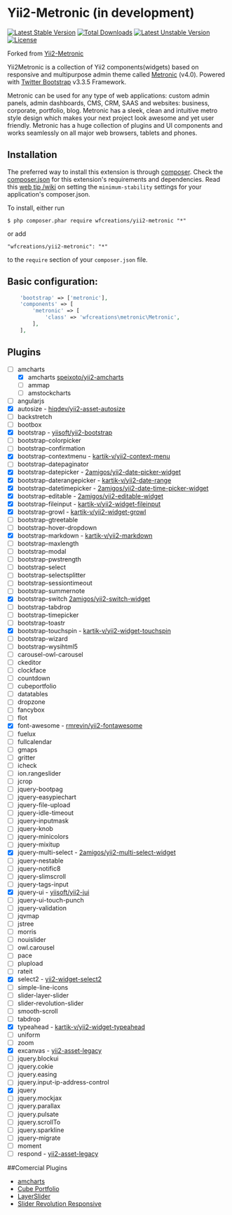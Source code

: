Yii2-Metronic (in development)
======================

[![Latest Stable Version](https://poser.pugx.org/wfcreations/yii2-metronic/v/stable)](https://packagist.org/packages/wfcreations/yii2-metronic) [![Total Downloads](https://poser.pugx.org/wfcreations/yii2-metronic/downloads)](https://packagist.org/packages/wfcreations/yii2-metronic) [![Latest Unstable Version](https://poser.pugx.org/wfcreations/yii2-metronic/v/unstable)](https://packagist.org/packages/wfcreations/yii2-metronic) [![License](https://poser.pugx.org/wfcreations/yii2-metronic/license)](https://packagist.org/packages/wfcreations/yii2-metronic)

Forked from [Yii2-Metronic](https://github.com/hustshenl/yii2-metronic)

Yii2Metronic is a collection of Yii2 components(widgets) based on responsive and multipurpose admin theme
called [Metronic](http://www.keenthemes.com/preview/index.php?theme=metronic) (v4.0). Powered with [Twitter Bootstrap](http://getbootstrap.com/) v3.3.5 Framework.

Metronic can be used for any type of web applications: custom admin panels, admin dashboards, CMS, CRM, SAAS and websites: business, corporate, portfolio, blog.
Metronic has a sleek, clean and intuitive metro style design which makes your next project look awesome and yet user
friendly. Metronic has a huge collection of plugins and UI components and works seamlessly on all major web browsers,
tablets and phones.

## Installation

The preferred way to install this extension is through [composer](http://getcomposer.org/download/). Check the [composer.json](https://github.com/wfcreations/yii2-metronic/blob/master/composer.json) for this extension's requirements and dependencies. Read this [web tip /wiki](http://webtips.krajee.com/setting-composer-minimum-stability-application/) on setting the `minimum-stability` settings for your application's composer.json.

To install, either run

```
$ php composer.phar require wfcreations/yii2-metronic "*"
```

or add

```
"wfcreations/yii2-metronic": "*"
```

to the ```require``` section of your `composer.json` file.

## Basic configuration:
```php
    'bootstrap' => ['metronic'],
    'components' => [ 
        'metronic' => [
            'class' => 'wfcreations\metronic\Metronic',
        ],
    ],
```

## Plugins

- [ ] amcharts
  - [x] amcharts [speixoto/yii2-amcharts](https://github.com/speixoto/yii2-amcharts)
  - [ ] ammap
  - [ ] amstockcharts
- [ ] angularjs
- [x] autosize - [hiqdev/yii2-asset-autosize](https://github.com/hiqdev/yii2-asset-autosize)
- [ ] backstretch
- [ ] bootbox
- [x] bootstrap - [yiisoft/yii2-bootstrap](https://github.com/yiisoft/yii2-bootstrap)
- [ ] bootstrap-colorpicker
- [ ] bootstrap-confirmation
- [x] bootstrap-contextmenu - [kartik-v/yii2-context-menu](https://github.com/kartik-v/yii2-context-menu)
- [ ] bootstrap-datepaginator
- [x] bootstrap-datepicker - [2amigos/yii2-date-picker-widget](https://github.com/2amigos/yii2-date-picker-widget)
- [x] bootstrap-daterangepicker - [kartik-v/yii2-date-range](https://github.com/kartik-v/yii2-date-range)
- [x] bootstrap-datetimepicker - [2amigos/yii2-date-time-picker-widget](https://github.com/2amigos/yii2-date-time-picker-widget)
- [x] bootstrap-editable - [2amigos/yii2-editable-widget](https://github.com/2amigos/yii2-editable-widget)
- [x] bootstrap-fileinput - [kartik-v/yii2-widget-fileinput](https://github.com/kartik-v/yii2-widget-fileinput)
- [x] bootstrap-growl - [kartik-v/yii2-widget-growl](https://github.com/kartik-v/yii2-widget-growl)
- [ ] bootstrap-gtreetable
- [ ] bootstrap-hover-dropdown
- [x] bootstrap-markdown - [kartik-v/yii2-markdown](https://github.com/kartik-v/yii2-markdown)
- [ ] bootstrap-maxlength
- [ ] bootstrap-modal
- [ ] bootstrap-pwstrength
- [ ] bootstrap-select
- [ ] bootstrap-selectsplitter
- [ ] bootstrap-sessiontimeout
- [ ] bootstrap-summernote
- [x] bootstrap-switch [2amigos/yii2-switch-widget](https://github.com/2amigos/yii2-switch-widget)
- [ ] bootstrap-tabdrop
- [ ] bootstrap-timepicker
- [ ] bootstrap-toastr
- [x] bootstrap-touchspin - [kartik-v/yii2-widget-touchspin](https://github.com/kartik-v/yii2-widget-touchspin)
- [ ] bootstrap-wizard
- [ ] bootstrap-wysihtml5
- [ ] carousel-owl-carousel
- [ ] ckeditor
- [ ] clockface
- [ ] countdown
- [ ] cubeportfolio
- [ ] datatables
- [ ] dropzone
- [ ] fancybox
- [ ] flot
- [x] font-awesome - [rmrevin/yii2-fontawesome](https://github.com/rmrevin/yii2-fontawesome)
- [ ] fuelux
- [ ] fullcalendar
- [ ] gmaps
- [ ] gritter
- [ ] icheck
- [ ] ion.rangeslider
- [ ] jcrop
- [ ] jquery-bootpag
- [ ] jquery-easypiechart
- [ ] jquery-file-upload
- [ ] jquery-idle-timeout
- [ ] jquery-inputmask
- [ ] jquery-knob
- [ ] jquery-minicolors
- [ ] jquery-mixitup
- [x] jquery-multi-select - [2amigos/yii2-multi-select-widget](https://github.com/2amigos/yii2-multi-select-widget)
- [ ] jquery-nestable
- [ ] jquery-notific8
- [ ] jquery-slimscroll
- [ ] jquery-tags-input
- [x] jquery-ui - [yiisoft/yii2-jui](https://github.com/yiisoft/yii2-jui)
- [ ] jquery-ui-touch-punch
- [ ] jquery-validation
- [ ] jqvmap
- [ ] jstree
- [ ] morris
- [ ] nouislider
- [ ] owl.carousel
- [ ] pace
- [ ] plupload
- [ ] rateit
- [x] select2 - [yii2-widget-select2](https://github.com/kartik-v/yii2-widget-select2)
- [ ] simple-line-icons
- [ ] slider-layer-slider
- [ ] slider-revolution-slider
- [ ] smooth-scroll
- [ ] tabdrop
- [x] typeahead - [kartik-v/yii2-widget-typeahead](https://github.com/kartik-v/yii2-widget-typeahead)
- [ ] uniform
- [ ] zoom
- [x] excanvas - [yii2-asset-legacy](https://github.com/wfcreations/yii2-asset-legacy)
- [ ] jquery.blockui
- [ ] jquery.cokie
- [ ] jquery.easing
- [ ] jquery.input-ip-address-control
- [x] jquery
- [ ] jquery.mockjax
- [ ] jquery.parallax
- [ ] jquery.pulsate
- [ ] jquery.scrollTo
- [ ] jquery.sparkline
- [ ] jquery-migrate
- [ ] moment
- [ ] respond - [yii2-asset-legacy](https://github.com/wfcreations/yii2-asset-legacy)

##Comercial Plugins

- [amcharts](http://www.amcharts.com/)
- [Cube Portfolio](http://scriptpie.com/cubeportfolio/live-preview/)
- [LayerSlider](http://kreaturamedia.com/layerslider-responsive-jquery-slider-plugin/)
- [Slider Revolution Responsive](http://themes.themepunch.com/?theme=revolution_jq)